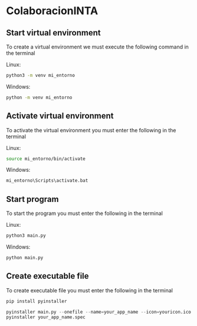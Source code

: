 # ColaboracionINTA

<!-- poner en ingles -->

## Start virtual environment

To create a virtual environment we must execute the following command in the terminal

Linux:

```bash
python3 -m venv mi_entorno
```

Windows:

```cmd
python -m venv mi_entorno
```

## Activate virtual environment  
To activate the virtual environment you must enter the following in the terminal

Linux:

```bash
source mi_entorno/bin/activate
```

Windows:

```cmd
mi_entorno\Scripts\activate.bat
```

## Start program

To start the program you must enter the following in the terminal

Linux:

```bash
python3 main.py
```

Windows:
```cmd
python main.py
```

## Create executable file

To create executable file you must enter the following in the terminal

```python
pip install pyinstaller

pyinstaller main.py --onefile --name=your_app_name --icon=youricon.ico
pyinstaller your_app_name.spec
```
